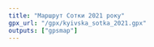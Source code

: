 ```yaml
---
title: "Маршрут Сотки 2021 року"
gpx_url: "/gpx/kyivska_sotka_2021.gpx"
outputs: ["gpsmap"]
---
```

